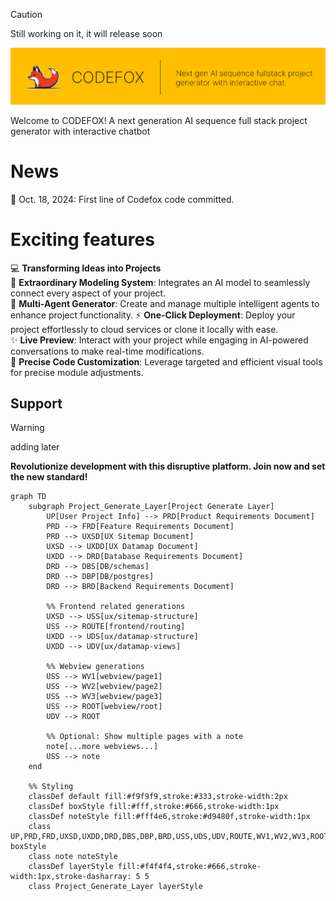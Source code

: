 > [!CAUTION]  
> Still working on it, it will release soon

![LOGO](./assets/badge.svg)

Welcome to CODEFOX! A next generation AI sequence full stack project generator with interactive chatbot

# News

🌟 Oct. 18, 2024: First line of Codefox code committed.

# Exciting features

💻 **Transforming Ideas into Projects**  
🚀 **Extraordinary Modeling System**: Integrates an AI model to seamlessly connect every aspect of your project.  
🤖 **Multi-Agent Generator**: Create and manage multiple intelligent agents to enhance project functionality.
⚡ **One-Click Deployment**: Deploy your project effortlessly to cloud services or clone it locally with ease.  
✨ **Live Preview**: Interact with your project while engaging in AI-powered conversations to make real-time modifications.  
🔧 **Precise Code Customization**: Leverage targeted and efficient visual tools for precise module adjustments.

## Support

> [!WARNING]  
> adding later

**Revolutionize development with this disruptive platform. Join now and set the new standard!**

```mermaid
graph TD
    subgraph Project_Generate_Layer[Project Generate Layer]
        UP[User Project Info] --> PRD[Product Requirements Document]
        PRD --> FRD[Feature Requirements Document]
        PRD --> UXSD[UX Sitemap Document]
        UXSD --> UXDD[UX Datamap Document]
        UXDD --> DRD[Database Requirements Document]
        DRD --> DBS[DB/schemas]
        DRD --> DBP[DB/postgres]
        DRD --> BRD[Backend Requirements Document]

        %% Frontend related generations
        UXSD --> USS[ux/sitemap-structure]
        USS --> ROUTE[frontend/routing]
        UXDD --> UDS[ux/datamap-structure]
        UXDD --> UDV[ux/datamap-views]

        %% Webview generations
        USS --> WV1[webview/page1]
        USS --> WV2[webview/page2]
        USS --> WV3[webview/page3]
        USS --> ROOT[webview/root]
        UDV --> ROOT

        %% Optional: Show multiple pages with a note
        note[...more webviews...]
        USS --> note
    end

    %% Styling
    classDef default fill:#f9f9f9,stroke:#333,stroke-width:2px
    classDef boxStyle fill:#fff,stroke:#666,stroke-width:1px
    classDef noteStyle fill:#fff4e6,stroke:#d9480f,stroke-width:1px
    class UP,PRD,FRD,UXSD,UXDD,DRD,DBS,DBP,BRD,USS,UDS,UDV,ROUTE,WV1,WV2,WV3,ROOT boxStyle
    class note noteStyle
    classDef layerStyle fill:#f4f4f4,stroke:#666,stroke-width:1px,stroke-dasharray: 5 5
    class Project_Generate_Layer layerStyle
```
